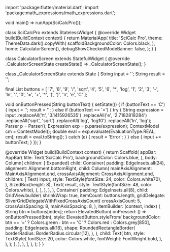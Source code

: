import 'package:flutter/material.dart';
import 'package:math_expressions/math_expressions.dart';

void main() => runApp(SciCalcPro());

class SciCalcPro extends StatelessWidget {
  @override
  Widget build(BuildContext context) {
    return MaterialApp(
      title: 'SciCalc Pro',
      theme: ThemeData.dark().copyWith(
        scaffoldBackgroundColor: Colors.black,
      ),
      home: CalculatorScreen(),
      debugShowCheckedModeBanner: false,
    );
  }
}

class CalculatorScreen extends StatefulWidget {
  @override
  _CalculatorScreenState createState() => _CalculatorScreenState();
}

class _CalculatorScreenState extends State<CalculatorScreen> {
  String input = '';
  String result = '';

  final List<String> buttons = [
    '7', '8', '9', '/', 'sqrt',
    '4', '5', '6', '*', 'log',
    '1', '2', '3', '-', 'ln',
    '.', '0', '=', '+', '^',
    '(', ')', 'π', 'e', 'C'
  ];

  void onButtonPressed(String buttonText) {
    setState(() {
      if (buttonText == 'C') {
        input = '';
        result = '';
      } else if (buttonText == '=') {
        try {
          String expression = input
              .replaceAll('π', '3.1415926535')
              .replaceAll('e', '2.7182818284')
              .replaceAll('sqrt', 'sqrt')
              .replaceAll('log', 'log10')
              .replaceAll('ln', 'log');
          Parser p = Parser();
          Expression exp = p.parse(expression);
          ContextModel cm = ContextModel();
          double eval = exp.evaluate(EvaluationType.REAL, cm);
          result = eval.toString();
        } catch (e) {
          result = 'Error';
        }
      } else {
        input += buttonText;
      }
    });
  }

  @override
  Widget build(BuildContext context) {
    return Scaffold(
      appBar: AppBar(
        title: Text('SciCalc Pro'),
        backgroundColor: Colors.blue,
      ),
      body: Column(
        children: [
          Expanded(
            child: Container(
              padding: EdgeInsets.all(24),
              alignment: Alignment.bottomRight,
              child: Column(
                mainAxisAlignment: MainAxisAlignment.end,
                crossAxisAlignment: CrossAxisAlignment.end,
                children: [
                  Text(
                    input,
                    style: TextStyle(fontSize: 24, color: Colors.white70),
                  ),
                  SizedBox(height: 8),
                  Text(
                    result,
                    style: TextStyle(fontSize: 48, color: Colors.white),
                  ),
                ],
              ),
            ),
          ),
          Container(
            padding: EdgeInsets.all(8),
            child: GridView.builder(
              shrinkWrap: true,
              itemCount: buttons.length,
              gridDelegate: SliverGridDelegateWithFixedCrossAxisCount(
                crossAxisCount: 5,
                crossAxisSpacing: 8,
                mainAxisSpacing: 8,
              ),
              itemBuilder: (context, index) {
                String btn = buttons[index];
                return ElevatedButton(
                  onPressed: () => onButtonPressed(btn),
                  style: ElevatedButton.styleFrom(
                    backgroundColor: btn == '='
                        ? Colors.green
                        : btn == 'C'
                            ? Colors.red
                            : Colors.grey[850],
                    padding: EdgeInsets.all(18),
                    shape: RoundedRectangleBorder(
                      borderRadius: BorderRadius.circular(12),
                    ),
                  ),
                  child: Text(
                    btn,
                    style: TextStyle(
                      fontSize: 20,
                      color: Colors.white,
                      fontWeight: FontWeight.bold,
                    ),
                  ),
                );
              },
            ),
          ),
        ],
      ),
    );
  }
}
